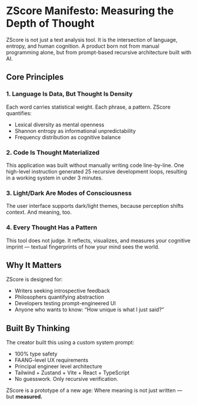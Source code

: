 # ZScore Manifesto: Measuring the Depth of Thought

ZScore is not just a text analysis tool.
It is the intersection of language, entropy, and human cognition.
A product born not from manual programming alone,
but from prompt-based recursive architecture built with AI.

## Core Principles

### 1. Language Is Data, But Thought Is Density

Each word carries statistical weight. Each phrase, a pattern.
ZScore quantifies:

* Lexical diversity as mental openness
* Shannon entropy as informational unpredictability
* Frequency distribution as cognitive balance

### 2. Code Is Thought Materialized

This application was built without manually writing code line-by-line.
One high-level instruction generated 25 recursive development loops,
resulting in a working system in under 3 minutes.

### 3. Light/Dark Are Modes of Consciousness

The user interface supports dark/light themes,
because perception shifts context. And meaning, too.

### 4. Every Thought Has a Pattern

This tool does not judge.
It reflects, visualizes, and measures your cognitive imprint —
textual fingerprints of how your mind sees the world.

## Why It Matters

ZScore is designed for:

* Writers seeking introspective feedback
* Philosophers quantifying abstraction
* Developers testing prompt-engineered UI
* Anyone who wants to know: “How unique is what I just said?”

## Built By Thinking

The creator built this using a custom system prompt:

* 100% type safety
* FAANG-level UX requirements
* Principal engineer level architecture
* Tailwind + Zustand + Vite + React + TypeScript
* No guesswork. Only recursive verification.

ZScore is a prototype of a new age:
Where meaning is not just written — but **measured.**
